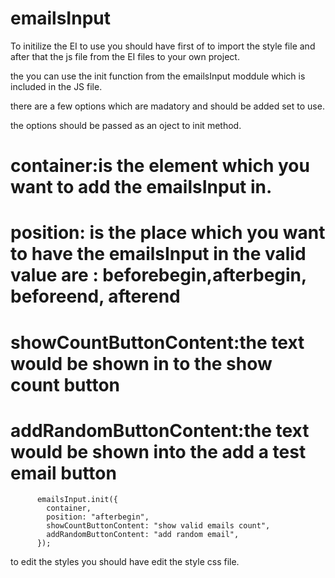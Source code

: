 # emailsInput
To initilize the EI to use you should have first of to import the style file and after that the js file from the EI files to your own project.<br/>

the you can use the init function from the emailsInput moddule which is included in the JS file.<br/>

there are a few options which are madatory and should be added set to use.<br/>

the options should be passed as an oject to init method.<br/>

# container:is the element which you want to add the emailsInput in.
# position: is the place which you want to have the emailsInput in the valid value are : beforebegin,afterbegin, beforeend, afterend
# showCountButtonContent:the text would be shown in to the show count button
# addRandomButtonContent:the text would be shown into the add a test email button
```
      emailsInput.init({
        container,
        position: "afterbegin",
        showCountButtonContent: "show valid emails count",
        addRandomButtonContent: "add random email",
      });
```

to edit the styles you should have edit the style css file.
